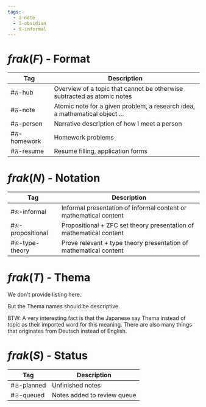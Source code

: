 ```yaml
---
tags:
  - 𝔉-note
  - 𝔗-obsidian
  - 𝔑-informal
---
```

# $frak(F)$ - Format
| Tag          | Description                                                                 |
| ------------ | --------------------------------------------------------------------------- |
| #𝔉-hub      | Overview of a topic that cannot be otherwise subtracted as atomic notes     |
| #𝔉-note     | Atomic note for a given problem, a research idea, a mathematical object ... |
| #𝔉-person   | Narrative description of how I meet a person                                |
| #𝔉-homework | Homework problems                                                           |
| #𝔉-resume   | Resume filling, application forms                                           |

# $frak(N)$ - Notation
| Tag               | Description                                                         |
| ----------------- | ------------------------------------------------------------------- |
| #𝔑-informal      | Informal presentation of informal content or mathematical content   |
| #𝔑-propositional | Propositional + ZFC set theory presentation of mathematical content |
| #𝔑-type-theory   | Prove relevant + type theory presentation of mathematical content   |

# $frak(T)$ - Thema

We don't provide listing here. 

But the Thema names should be descriptive. 

BTW: A very interesting fact is that the Japanese say Thema instead of topic as their imported word for this meaning. There are also many things that originates from Deutsch instead of English. 

# $frak(S)$ - Status
| Tag         | Description                 |
| ----------- | --------------------------- |
| #𝔖-planned | Unfinished notes            |
| #𝔖-queued  | Notes added to review queue |
